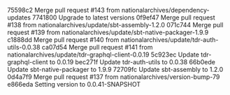 75598c2 Merge pull request #143 from nationalarchives/dependency-updates
7741800 Upgrade to latest versions
0f9ef47 Merge pull request #138 from nationalarchives/update/sbt-assembly-1.2.0
071c744 Merge pull request #139 from nationalarchives/update/sbt-native-packager-1.9.9
c1888dd Merge pull request #140 from nationalarchives/update/tdr-auth-utils-0.0.38
ca07d54 Merge pull request #141 from nationalarchives/update/tdr-graphql-client-0.0.19
5c923ec Update tdr-graphql-client to 0.0.19
bec271f Update tdr-auth-utils to 0.0.38
66b0ede Update sbt-native-packager to 1.9.9
72709fc Update sbt-assembly to 1.2.0
0d4a7f9 Merge pull request #137 from nationalarchives/version-bump-79
e866eda Setting version to 0.0.41-SNAPSHOT
